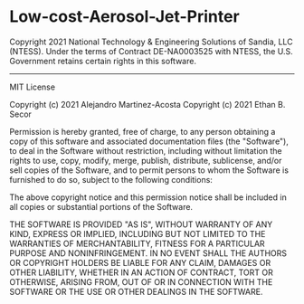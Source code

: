 # Low-cost-Aerosol-Jet-Printer

Copyright 2021 National Technology & Engineering Solutions of Sandia, LLC (NTESS). 
Under the terms of Contract DE-NA0003525 with NTESS, the U.S. Government retains 
certain rights in this software.

----------------------------------------------------------------------------------

MIT License

Copyright (c) 2021 Alejandro Martinez-Acosta
Copyright (c) 2021 Ethan B. Secor

Permission is hereby granted, free of charge, to any person obtaining a copy
of this software and associated documentation files (the "Software"), to deal
in the Software without restriction, including without limitation the rights
to use, copy, modify, merge, publish, distribute, sublicense, and/or sell
copies of the Software, and to permit persons to whom the Software is
furnished to do so, subject to the following conditions:

The above copyright notice and this permission notice shall be included in all
copies or substantial portions of the Software.

THE SOFTWARE IS PROVIDED "AS IS", WITHOUT WARRANTY OF ANY KIND, EXPRESS OR
IMPLIED, INCLUDING BUT NOT LIMITED TO THE WARRANTIES OF MERCHANTABILITY,
FITNESS FOR A PARTICULAR PURPOSE AND NONINFRINGEMENT. IN NO EVENT SHALL THE
AUTHORS OR COPYRIGHT HOLDERS BE LIABLE FOR ANY CLAIM, DAMAGES OR OTHER
LIABILITY, WHETHER IN AN ACTION OF CONTRACT, TORT OR OTHERWISE, ARISING FROM,
OUT OF OR IN CONNECTION WITH THE SOFTWARE OR THE USE OR OTHER DEALINGS IN THE
SOFTWARE.


